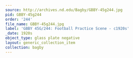 ```yaml
---
source: http://archives.nd.edu/Bagby/GBBY-45g244.jpg
pid: GBBY-45g244
order: '244'
file_name: GBBY-45g244.jpg
label: 'GBBY 45G/244: Football Practice Scene - c1920s'
_date: 1920s
object_type: glass plate negative
layout: generic_collection_item
collection: bagby
---
```

